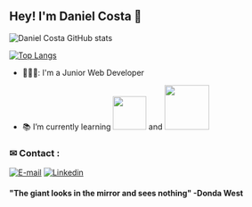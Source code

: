 ## Hey! I'm Daniel Costa 👋

![Daniel Costa GitHub stats](https://github-readme-stats.vercel.app/api?username=DanielCosta12&&theme=vue-dark&show_icons=true)

[![Top Langs](https://github-readme-stats.vercel.app/api/top-langs/?username=DanielCosta12&theme=vue-dark)](https://github.com/DanielCosta12/github-readme-stats)

- 🧑🏻‍💻: I'm a Junior Web Developer

- :books: I’m currently learning <img width="60px" src="https://img.shields.io/badge/vuejs-%2335495e.svg?style=for-the-badge&logo=vuedotjs&logoColor=%234FC08D"/> and <img width= "80px" src="https://img.shields.io/badge/bootstrap-%23563D7C.svg?style=for-the-badge&logo=bootstrap&logoColor=white"/>

### ✉ Contact : <br>
[![E-mail](https://img.shields.io/badge/Gmail-D14836?style=for-the-badge&logo=gmail&logoColor=white)](mailto:danieldossantosdacosta@gmail.com)
[![Linkedin](https://img.shields.io/badge/LinkedIn-0077B5?style=for-the-badge&logo=linkedin&logoColor=white)](https://www.linkedin.com/in/daniel-costa12/)


#### "The giant looks in the mirror and sees nothing" -Donda West
